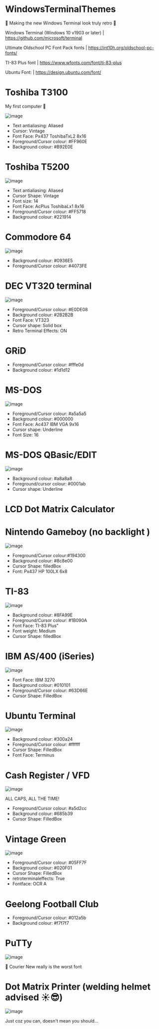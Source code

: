 # WindowsTerminalThemes

💾 Making the new Windows Terminal look truly retro 💾

Windows Terminal (Windows 10 v1903 or later) | https://github.com/microsoft/terminal

Ultimate Oldschool PC Font Pack fonts | https://int10h.org/oldschool-pc-fonts/

TI-83 Plus font | https://www.wfonts.com/font/ti-83-plus

Ubuntu Font: | https://design.ubuntu.com/font/

<h1>Toshiba T3100</h1>

My first computer 💪

![image](https://user-images.githubusercontent.com/38451588/120908505-581f7d80-c6ae-11eb-8d31-31e0d814b7c0.png)

* Text antialiasing: Aliased
* Cursor: Vintage
* Font Face: Px437 ToshibaTxL2 8x16
* Foreground/Cursor colour: #FF960E
* Background colour: #B92E0E


<h1>Toshiba T5200</h1>

![image](https://user-images.githubusercontent.com/38451588/120908149-d9751100-c6aa-11eb-8163-cd8679595b4e.png)

* Text antialiasing: Aliased
* Cursor Shape: Vintage
* Font size: 14
* Font Face: AcPlus ToshibaLx1 8x16
* Foreground/Cursor colour: #FF5718
* Background colour: #221914

<h1>Commodore 64</h1>

![image](https://user-images.githubusercontent.com/38451588/121527226-8817a980-ca3d-11eb-8914-1442b1a017c6.png)


* Background colour: #0936E5
* Foreground/Cursor colour: #4073FE

<h1>DEC VT320 terminal</h1>

![image](https://user-images.githubusercontent.com/38451588/121357826-74087500-c975-11eb-86a5-e66a74b1689d.png)

* Foreground/Cursor colour: #E0DE08
* Background colour: #2B2B2B
* Font Face: VT323
* Cursor shape: Solid box
* Retro Terminal Effects: ON


<h1>GRiD</h1>

* Foreground/Cursor colour: #fffe0d
* Background colour: #1d1d12

<h1>MS-DOS</h1>

![image](https://user-images.githubusercontent.com/38451588/120908829-d0d40900-c6b1-11eb-9d0e-72ca25f839a8.png)


* Foreground/Cursor colour: #a5a5a5
* Background colour: #000000
* Font Face: Ac437 IBM VGA 9x16
* Cursor shape: Underline
* Font Size: 16

<h1>MS-DOS QBasic/EDIT</h1>

![image](https://user-images.githubusercontent.com/38451588/121464106-98586600-c9f6-11eb-8858-bf8ac866de47.png)


* Background colour: #a8a8a8
* Foreground/cursor colour: #0001ab 
* Cursor shape: Underline


<h1>LCD Dot Matrix Calculator</h1>


<h1>Nintendo Gameboy (no backlight )</h1>

![image](https://user-images.githubusercontent.com/38451588/121176006-13a70400-c89f-11eb-9785-eef7eb771e70.png)


* Foreground/Cursor colour:#194300
* Background colour: #8c8e00
* Cursor Shape: filledBox
* Font: Px437 HP 100LX 6x8

<h1>TI-83</h1>

![image](https://user-images.githubusercontent.com/38451588/120910368-b99d1780-c6c1-11eb-86b1-2e39d95e85fb.png)

* Background colour: #8FA99E
* Foreground/Cursor colour: #1B090A
* Font Face: TI-83 Plus"
* Font weight: Medium
* Cursor Shape: filledBox




<h1>IBM AS/400 (iSeries)</h1>

![image](https://user-images.githubusercontent.com/38451588/121178661-1c4d0980-c8a2-11eb-9aec-4d2e510950f8.png)



* Font Face: IBM 3270
* Background colour: #010101
* Foreground/Cursor colour: #63D66E
* Cursor Shape: FilledBox


<h1>Ubuntu Terminal</h1>

![image](https://user-images.githubusercontent.com/38451588/120911361-51066880-c6ca-11eb-88a7-aa966ba62b31.png)


* Background colour: #300a24
* Foreground/Cursor colour: #ffffff
* Cursor Shape: FilledBox
* Font Face: Terminus

<h1>Cash Register / VFD</h1>

![image](https://user-images.githubusercontent.com/38451588/120911485-2c5ec080-c6cb-11eb-9cbf-28d6d8e96035.png)

ALL CAPS, ALL THE TIME!

* Foreground/Cursor colour: #a5d2cc
* Background colour: #685b39
* Cursor Shape: FilledBox

<h1>Vintage Green</h1>

![image](https://user-images.githubusercontent.com/38451588/120974256-4673ce00-c7b3-11eb-9dd5-fcfdf1ff383a.png)

* Foreground/Cursor colour: #05FF7F
* Background colour: #020F01
* Cursor Shape: FilledBox
* retroterminaleffects: True
* Fontface: OCR A

<h1>Geelong Football Club </h1>

* Foreground/Cursor colour:  #012a5b
* Background colour: #f7f7f7


<h1>PuTTy</h1>

![image](https://user-images.githubusercontent.com/38451588/121528323-b1850500-ca3e-11eb-8ae8-97604be3ec8d.png)

🤮 Courier New really is the worst font

<h1>Dot Matrix Printer (welding helmet advised ☀😎) </h1>

![image](https://user-images.githubusercontent.com/38451588/121177358-a2685080-c8a0-11eb-8653-d85e164c8b1f.png)

Just coz you can, doesn't mean you should...
